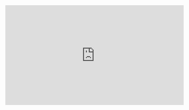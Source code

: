 <iframe width="560" height="315" src="https://www.youtube.com/embed/hsiTsl-tJLQ" title="YouTube video player" frameborder="0" allow="accelerometer; autoplay; clipboard-write; encrypted-media; gyroscope; picture-in-picture" allowfullscreen></iframe>